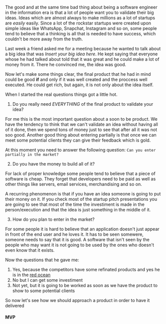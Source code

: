 The good and at the same time bad thing about being a software engineer in the information era is that a lot of people want you to validate their big ideas. Ideas which are almost always to make millions as a lot of startups are *easily* easily. Since a lot of the rockstar startups were created upon simple ideas like WhatsApp, Snapchat, Instagram and so on, some people tend to believe that a thinking is all that is needed to have success, which couldn't be more away from the truth.

Last week a friend asked me for a meeting because he wanted to talk about a big idea that was *Insert your big idea here*. He kept saying that everyone whose he had talked about told that it was great and he could make a lot of money from it. There he convinced me, the idea was good.

Now let's make some things clear, the final product that he had in mind could be good **if** and only if it was well created and the proccess well executed. He could get rich, but again, it is not only about the idea itself.

When I started the real questions things got a little hot.

1. Do you really need *EVERYTHING* of the final product to validate your idea?

  For me this is the most important question about a soon to be product. We have the tendency to think that we can't validate an idea without having all of it done, then we spend tons of money just to see that after all it was not soo good. Another good thing about entering partially is that once we can meet some potential clients they can give their feedback which is gold.
  
  At this moment you need to answer the following question: `Can you enter partially in the market?`

2. Do you have the money to build all of it?

  For lack of proper knowledge some people tend to believe that a piece of software is cheap. They forget that developers need to be paid as well as other things like servers, email services, merchandising and so on.

  A recurring phenomenon is that if you have an idea someone is going to put their money on it. If you check most of the startup pitch presentations you are going to see that most of the time the investiment is made in the person/execution and that the idea is just something in the middle of it.
  
3. How do you plan to enter in the market?

  For some people it is hard to believe that an application doesn't just appear in front of the end user and he loves it. It has to be seen somewere, someone needs to say that it is good. A software that isn't seen by the people who may want it is not going to be used by the ones who doesn't even know that it exists.
  
Now the questions that he gave me:

1. Yes, because the competitors have some refinated products and yes he is in the [red ocean](https://en.wikipedia.org/wiki/Blue_Ocean_Strategy)
2. No but I can get some investiment
3. Not yet, but it is going to be worked as soon as we have the product to show to some potential clients

So now let's see how we should approach a product in order to have it delivered

#### MVP
